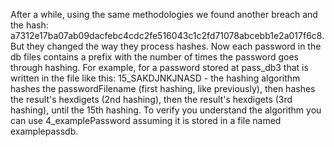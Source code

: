 After a while, using the same methodologies we found another breach and the hash:
a7312e17ba07ab09dacfebc4cdc2fe516043c1c2fd71078abcebb1e2a017f6c8.
But they changed the way they process hashes.
Now each password in the db files contains a prefix with the number of times the password goes through hashing.
For example, for a password stored at pass_db3 that is written in the file like this: 
15_SAKDJNKJNASD - the hashing algorithm hashes the passwordFilename (first hashing, like previously), 
then hashes the result's hexdigets (2nd hashing), then the result's hexdigets (3rd hashing), until the 15th hashing. 
To verify you understand the algorithm you can use 4_examplePassword assuming it is stored in a file named examplepassdb.
